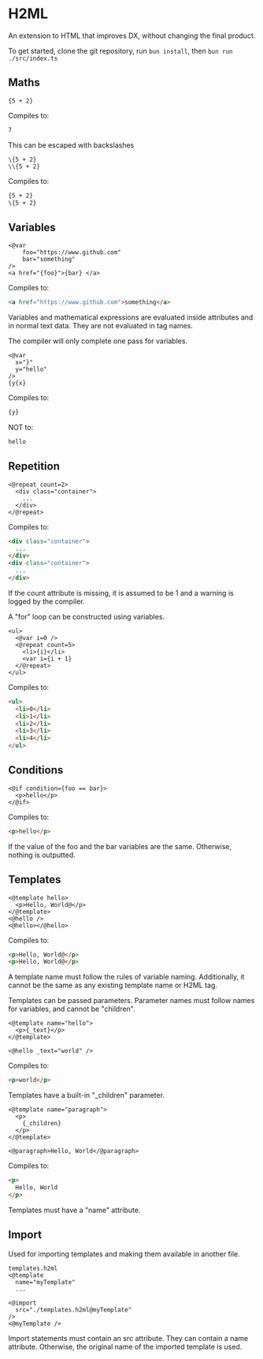 # H2ML

An extension to HTML that improves DX, without changing the final product.

To get started, clone the git repository, run `bun install`, then `bun run ./src/index.ts`

## Maths

```H2ML
{5 + 2}
```

Compiles to:

```HTML
7
```

This can be escaped with backslashes

```H2ML
\{5 + 2}
\\{5 + 2}
```

Compiles to:

```HTML
{5 + 2}
\{5 + 2}
```

## Variables

```H2ML
<@var
	foo="https://www.github.com"
	bar="something"
/>
<a href="{foo}">{bar} </a>
```

Compiles to:

```HTML
<a href="https://www.github.com">something</a>
```

Variables and mathematical expressions are evaluated inside attributes and in normal text data. They are not evaluated in tag names.

The compiler will only complete one pass for variables.

```H2ML
<@var
  x="}"
  y="hello"
/>
{y{x}
```

Compiles to:

```HTML
{y}
```

NOT to:

```HTML
hello
```

## Repetition

```H2ML
<@repeat count=2>
  <div class="container">
    ...
  </div>
</@repeat>
```

Compiles to:

```HTML
<div class="container">
  ...
</div>
<div class="container">
  ...
</div>
```

If the count attribute is missing, it is assumed to be 1 and a warning is logged by the compiler.

A "for" loop can be constructed using variables.

```H2ML
<ul>
  <@var i=0 />
  <@repeat count=5>
    <li>{i}</li>
    <var i={i + 1}
  </@repeat>
</ul>
```

Compiles to:

```HTML
<ul>
  <li>0</li>
  <li>1</li>
  <li>2</li>
  <li>3</li>
  <li>4</li>
</ul>
```

## Conditions

```H2ML
<@if condition={foo == bar}>
  <p>hello</p>
</@if>
```

Compiles to:

```html
<p>hello</p>
```

If the value of the foo and the bar variables are the same. Otherwise, nothing is outputted.

## Templates

```H2ML
<@template hello>
  <p>Hello, World@</p>
</@template>
<@hello />
<@hello></@hello>
```

Compiles to:

```HTML
<p>Hello, World@</p>
<p>Hello, World@</p>
```

A template name must follow the rules of variable naming. Additionally, it cannot be the same as any existing template name or H2ML tag.

Templates can be passed parameters. Parameter names must follow names for variables, and cannot be "children".

```H2ML
<@template name="hello">
  <p>{_text}</p>
</@template>

<@hello _text="world" />
```

Compiles to:

```HTML
<p>world</p>
```

Templates have a built-in "\_children" parameter.

```H2ML
<@template name="paragraph">
  <p>
    {_children}
  </p>
</@template>

<@paragraph>Hello, World</@paragraph>
```

Compiles to:

```HTML
<p>
  Hello, World
</p>
```

Templates must have a "name" attribute.

## Import

Used for importing templates and making them available in another file.

```H2ML
templates.h2ml
<@template
  name="myTemplate"
  ...
```

```H2ML
<@import
  src="./templates.h2ml@myTemplate"
/>
<@myTemplate />
```

Import statements must contain an src attribute. They can contain a name attribute. Otherwise, the original name of the imported template is used.
